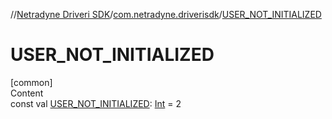 //[Netradyne Driveri SDK](../index.md)/[com.netradyne.driverisdk](index.md)/[USER_NOT_INITIALIZED](-u-s-e-r_-n-o-t_-i-n-i-t-i-a-l-i-z-e-d.md)



# USER_NOT_INITIALIZED  
[common]  
Content  
const val [USER_NOT_INITIALIZED](-u-s-e-r_-n-o-t_-i-n-i-t-i-a-l-i-z-e-d.md): [Int](https://kotlinlang.org/api/latest/jvm/stdlib/kotlin/-int/index.html) = 2  



